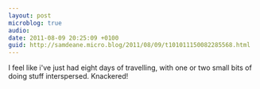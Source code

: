 ```yaml
---
layout: post
microblog: true
audio: 
date: 2011-08-09 20:25:09 +0100
guid: http://samdeane.micro.blog/2011/08/09/t101011150082285568.html
---
```

I feel like i've just had eight days of travelling, with one or two small bits of doing stuff interspersed. Knackered!
